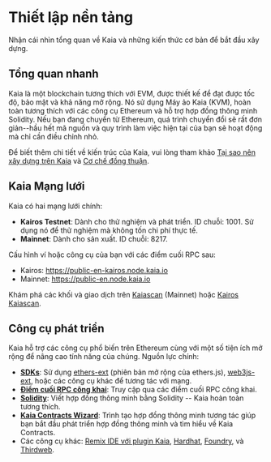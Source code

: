 # Thiết lập nền tảng

Nhận cái nhìn tổng quan về Kaia và những kiến thức cơ bản để bắt đầu xây dựng.

## Tổng quan nhanh

Kaia là một blockchain tương thích với EVM, được thiết kế để đạt được tốc độ, bảo mật và khả năng mở rộng. Nó sử dụng Máy ảo Kaia (KVM), hoàn toàn tương thích với các công cụ Ethereum và hỗ trợ hợp đồng thông minh Solidity. Nếu bạn đang chuyển từ Ethereum, quá trình chuyển đổi sẽ rất đơn giản--hầu hết mã nguồn và quy trình làm việc hiện tại của bạn sẽ hoạt động mà chỉ cần điều chỉnh nhỏ.

Để biết thêm chi tiết về kiến trúc của Kaia, vui lòng tham khảo [Tại sao nên xây dựng trên Kaia](../../learn/why-kaia.md) và [Cơ chế đồng thuận](../../learn/consensus-mechanism.md).

## Kaia Mạng lưới

Kaia có hai mạng lưới chính:

- **Kairos Testnet**: Dành cho thử nghiệm và phát triển. ID chuỗi: 1001. Sử dụng nó để thử nghiệm mà không tốn chi phí thực tế.
- **Mainnet**: Dành cho sản xuất. ID chuỗi: 8217.

Cấu hình ví hoặc công cụ của bạn với các điểm cuối RPC sau:

- Kairos: https://public-en-kairos.node.kaia.io
- Mainnet: https://public-en.node.kaia.io

Khám phá các khối và giao dịch trên [Kaiascan](https://kaiascan.io/) (Mainnet) hoặc [Kairos Kaiascan](https://kairos.kaiascan.io/).

## Công cụ phát triển

Kaia hỗ trợ các công cụ phổ biến trên Ethereum cùng với một số tiện ích mở rộng để nâng cao tính năng của chúng. Nguồn lực chính:

- **[SDKs](../../references/sdk/sdk.md)**: Sử dụng [ethers-ext](../../references/sdk/ethers-ext/getting-started.md) (phiên bản mở rộng của ethers.js), [web3js-ext](../../references/sdk/web3js-ext/getting-started.md), hoặc các công cụ khác để tương tác với mạng.
- **[Điểm cuối RPC công khai](../../references/public-en.md)**: Truy cập qua các điểm cuối RPC công khai.
- **[Solidity](https://github.com/ethereum/solidity)**: Viết hợp đồng thông minh bằng Solidity -- Kaia hoàn toàn tương thích.
- **[Kaia Contracts Wizard](https://wizard.kaia.io/)**: Trình tạo hợp đồng thông minh tương tác giúp bạn bắt đầu phát triển hợp đồng thông minh và tìm hiểu về Kaia Contracts.
- Các công cụ khác: [Remix IDE với plugin Kaia](https://ide.kaia.io/), [Hardhat](https://v2.hardhat.org/hardhat-runner/docs/getting-started), [Foundry](https://getfoundry.sh/), và [Thirdweb](https://portal.thirdweb.com/).